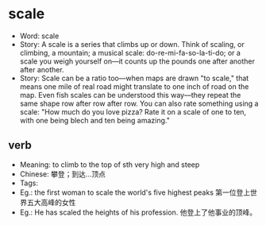 # scale

- Word: scale
- Story: A scale is a series that climbs up or down. Think of scaling, or climbing, a mountain; a musical scale: do-re-mi-fa-so-la-ti-do; or a scale you weigh yourself on––it counts up the pounds one after another after another.
- Story: Scale can be a ratio too––when maps are drawn "to scale," that means one mile of real road might translate to one inch of road on the map. Even fish scales can be understood this way––they repeat the same shape row after row after row. You can also rate something using a scale: "How much do you love pizza? Rate it on a scale of one to ten, with one being blech and ten being amazing."

## verb

- Meaning: to climb to the top of sth very high and steep
- Chinese: 攀登；到达…顶点
- Tags: 
- Eg.: the first woman to scale the world's five highest peaks 第一位登上世界五大高峰的女性
- Eg.: He has scaled the heights of his profession. 他登上了他事业的顶峰。

